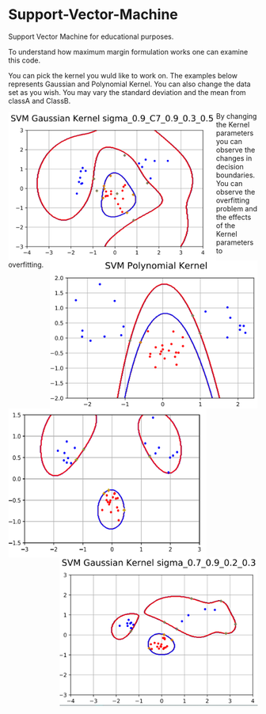 # Support-Vector-Machine
Support Vector Machine for educational purposes.

To understand how maximum margin formulation works one can examine this code.

You can pick the kernel you wuld like to work on. The examples below represents Gaussian and Polynomial Kernel. You can also change the data set as you wish. You may vary the standard deviation and the mean from classA and ClassB.



<img align="left" width="420" height="300" src="https://github.com/EzgiKorkmaz/Support-Vector-Machine/blob/master/C_7.png"> <img align="right" width="420" height="300" src="https://github.com/EzgiKorkmaz/Support-Vector-Machine/blob/master/poly.png?raw=true"> </p>



By changing the Kernel parameters you can observe the changes in decision boundaries. You can observe the overfitting problem and the effects of the Kernel parameters to overfitting.<br/>




<img align="left" width="400" height="300" src="https://github.com/EzgiKorkmaz/Support-Vector-Machine/blob/master/Gauss_overfit.png?raw=true"> <img align="right" width="400" height="300" src="https://github.com/EzgiKorkmaz/Support-Vector-Machine/blob/master/Gauss_07.png?raw=true">
